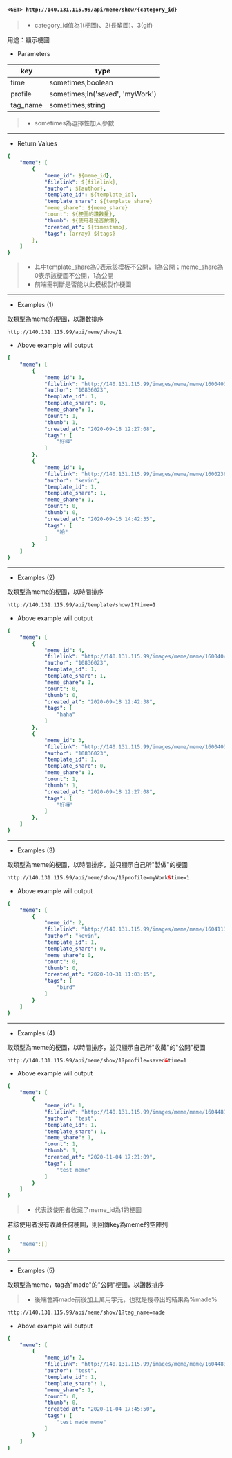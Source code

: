 #### `<GET> http://140.131.115.99/api/meme/show/{category_id}`

>* category_id值為1(梗圖)、2(長輩圖)、3(gif)

用途：顯示梗圖

* Parameters

|key     |type                           |
|--------|-------------------------------|
|time    |sometimes;boolean              |
|profile |sometimes;In('saved', 'myWork')|
|tag_name|sometimes;string               |

>* sometimes為選擇性加入參數

---

* Return Values

```yaml
{
    "meme": [
        {
            "meme_id": ${meme_id},
            "filelink": ${filelink},
            "author": ${author},
            "template_id": ${template_id},
            "template_share": ${template_share}
            "meme_share": ${meme_share}
            "count": ${梗圖的讚數量},
            "thumb": ${使用者是否按讚},
            "created_at": ${timestamp},
            "tags": (array) ${tags}
        },
    ]
}
```

>* 其中template_share為0表示該模板不公開，1為公開；meme_share為0表示該梗圖不公開，1為公開
>* 前端需判斷是否能以此模板製作梗圖

---

* Examples (1)

取類型為meme的梗圖，以讚數排序

```html
http://140.131.115.99/api/meme/show/1
```

* Above example will output

```yaml
{
    "meme": [
        {
            "meme_id": 3,
            "filelink": "http://140.131.115.99/images/meme/meme/1600403228.jpeg",
            "author": "10836023",
            "template_id": 1,
            "template_share": 0,
            "meme_share": 1,
            "count": 1,
            "thumb": 1,
            "created_at": "2020-09-18 12:27:08",
            "tags": [
                "好棒"
            ]
        },
        {
            "meme_id": 1,
            "filelink": "http://140.131.115.99/images/meme/meme/1600238555.jpeg",
            "author": "kevin",
            "template_id": 1,
            "template_share": 1,
            "meme_share": 1,
            "count": 0,
            "thumb": 0,
            "created_at": "2020-09-16 14:42:35",
            "tags": [
                "哈"
            ]
        }
    ]
}
```

---

* Examples (2)

取類型為meme的梗圖，以時間排序

``` html
http://140.131.115.99/api/template/show/1?time=1
```

* Above example will output

```yaml
{
    "meme": [
        {
            "meme_id": 4,
            "filelink": "http://140.131.115.99/images/meme/meme/1600404158.jpeg",
            "author": "10836023",
            "template_id": 1,
            "template_share": 1,
            "meme_share": 1,
            "count": 0,
            "thumb": 0,
            "created_at": "2020-09-18 12:42:38",
            "tags": [
                "haha"
            ]
        },
        {
            "meme_id": 3,
            "filelink": "http://140.131.115.99/images/meme/meme/1600403228.jpeg",
            "author": "10836023",
            "template_id": 1,
            "template_share": 0,
            "meme_share": 1,
            "count": 1,
            "thumb": 1,
            "created_at": "2020-09-18 12:27:08",
            "tags": [
                "好棒"
            ]
        },
    ]
}
```

---

* Examples (3)

取類型為meme的梗圖，以時間排序，並只顯示自己所"製做"的梗圖

``` html
http://140.131.115.99/api/meme/show/1?profile=myWork&time=1
```

* Above example will output

```yaml
{
    "meme": [
        {
            "meme_id": 2,
            "filelink": "http://140.131.115.99/images/meme/meme/1604113395.jpeg",
            "author": "kevin",
            "template_id": 1,
            "template_share": 0,
            "meme_share": 0,
            "count": 0,
            "thumb": 0,
            "created_at": "2020-10-31 11:03:15",
            "tags": [
                "bird"
            ]
        }
    ]
}
```

---

* Examples (4)

取類型為meme的梗圖，以時間排序，並只顯示自己所"收藏"的"公開"梗圖

``` html
http://140.131.115.99/api/meme/show/1?profile=saved&time=1
```

* Above example will output

```yaml
{
    "meme": [
        {
            "meme_id": 1,
            "filelink": "http://140.131.115.99/images/meme/meme/1604481669.jpeg",
            "author": "test",
            "template_id": 1,
            "template_share": 1,
            "meme_share": 1,
            "count": 1,
            "thumb": 1,
            "created_at": "2020-11-04 17:21:09",
            "tags": [
                "test meme"
            ]
        }
    ]
}
```

>* 代表該使用者收藏了meme_id為1的梗圖

若該使用者沒有收藏任何梗圖，則回傳key為meme的空陣列

```yaml
{
    "meme":[]
}
```

---

* Examples (5)

取類型為meme，tag為"made"的"公開"梗圖，以讚數排序

>* 後端會將made前後加上萬用字元，也就是搜尋出的結果為%made%

``` html
http://140.131.115.99/api/meme/show/1?tag_name=made
```

* Above example will output

```yaml
{
    "meme": [
        {
            "meme_id": 2,
            "filelink": "http://140.131.115.99/images/meme/meme/1604483150.jpeg",
            "author": "test",
            "template_id": 1,
            "template_share": 1,
            "meme_share": 1,
            "count": 0,
            "thumb": 0,
            "created_at": "2020-11-04 17:45:50",
            "tags": [
                "test made meme"
            ]
        }
    ]
}
```
